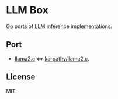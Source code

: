 # LLM Box

[Go](https://go.dev/) ports of LLM inference implementations.

## Port

- [llama2.c](./port/llama2.c) <=> [karpathy/llama2.c](https://github.com/karpathy/llama2.c).

## License

MIT
